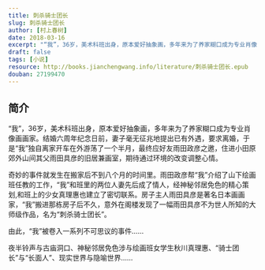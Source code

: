 ```yaml
---
title: 刺杀骑士团长
slug: 刺杀骑士团长
author: [村上春树]
date: 2018-03-16
excerpt: "“我”，36岁，美术科班出身，原本爱好抽象画，多年来为了养家糊口成为专业肖像画画家。结婚六周年纪念日前，妻子毫无征兆地提出已有外遇，要求离婚，于是“我”独自离家开车在外游荡了一个半月"
draft: false
tags: [小说]
resource: http://books.jianchengwang.info/literature/刺杀骑士团长.epub
douban: 27199470
---
```


## 简介

“我”，36岁，美术科班出身，原本爱好抽象画，多年来为了养家糊口成为专业肖像画画家。结婚六周年纪念日前，妻子毫无征兆地提出已有外遇，要求离婚，于是“我”独自离家开车在外游荡了一个半月，最终应好友雨田政彦之邀，住进小田原郊外山间其父雨田具彦的旧居兼画室，期待通过环境的改变调整心情。

奇妙的事件就发生在搬家后不到八个月的时间里。雨田政彦帮“我”介绍了山下绘画班任教的工作，“我”和班里的两位人妻先后成了情人，经神秘邻居免色的精心策划,和班上的少女真理惠也建立了密切联系。房子主人雨田具彦是著名日本画画家，“我”搬进那栋房子后不久，意外在阁楼发现了一幅雨田具彦不为世人所知的大师级作品，名为“刺杀骑士团长”。

由此，“我”被卷入一系列不可思议的事件……

夜半铃声与古庙洞口、神秘邻居免色涉与绘画班女学生秋川真理惠、“骑士团长”与“长面人”、现实世界与隐喻世界……